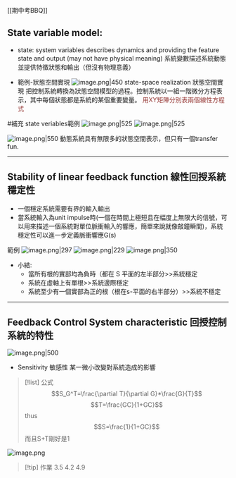 [[期中考BBQ]]
## State variable model:

- state:
	system variables describes dynamics and providing the feature state and output (may not have physical meaning)
	系統變數描述系統動態並提供特徵狀態和輸出（但沒有物理意義）

- 範例-狀態空間實現
![image.png|450](https://raw.githubusercontent.com/laudantstolam/imagesource/main/20230422211454.png)
state-space realization 狀態空間實現
	把控制系統轉換為狀態空間模型的過程。控制系統以一組一階微分方程表示，其中每個狀態都是系統的某個重要變量。
	<font color="#953734">用XY矩陣分別表兩個線性方程式</font>

#補充 state veriables範例
![image.png|525](https://raw.githubusercontent.com/laudantstolam/imagesource/main/20230422211925.png)
![image.png|525](https://raw.githubusercontent.com/laudantstolam/imagesource/main/20230422212228.png)

![image.png|550](https://raw.githubusercontent.com/laudantstolam/imagesource/main/20230422211524.png)
動態系統具有無限多的狀態空間表示，但只有一個transfer fun.

---

## Stability of linear feedback function 線性回授系統穩定性

- 一個穩定系統需要有界的輸入輸出
- 當系統輸入為unit impulse時(一個在時間上極短且在幅度上無限大的信號，可以用來描述一個系統對單位脈衝輸入的響應，簡單來說就像敲鐘瞬間)，系統穩定性可以進一步定義脈衝響應G(s)

 範例
	![image.png|297](https://raw.githubusercontent.com/laudantstolam/imagesource/main/20230422215224.png)
	![image.png|229](https://raw.githubusercontent.com/laudantstolam/imagesource/main/20230422215259.png)
	![image.png|350](https://raw.githubusercontent.com/laudantstolam/imagesource/main/20230422215454.png)

- 小結:
	- 當所有根的實部均為負時（都在 S 平面的左半部分>>系統穩定
	- 系統在虛軸上有單根>>系統邊際穩定
	- 系統至少有一個實部為正的根（根在s-平面的右半部分）>>系統不穩定

---
## Feedback Control System characteristic 回授控制系統的特性

 ![image.png|500](https://raw.githubusercontent.com/laudantstolam/imagesource/main/20230422220609.png)
 
- Sensitivity 敏感性
	某一微小改變對系統造成的影響

> [!list] 公式
> $$S_G^T=\frac{\partial T}{\partial G}*\frac{G}{T}$$
> $$T=\frac{GC}{1+GC}$$
> thus 
> $$S=\frac{1}{1+GC}$$
> 而且S+T剛好是1

![image.png](https://raw.githubusercontent.com/laudantstolam/imagesource/main/20230422220839.png)


>[!tip] 作業
>3.5 4.2 4.9

